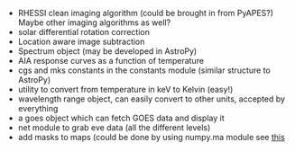 * RHESSI clean imaging algorithm (could be brought in from PyAPES?) Maybe other imaging algorithms as well?
* solar differential rotation correction
* Location aware image subtraction
* Spectrum object (may be developed in AstroPy)
* AIA response curves as a function of temperature
* cgs and mks constants in the constants module (similar structure to AstroPy)
* utility to convert from temperature in keV to Kelvin (easy!)
* wavelength range object, can easily convert to other units, accepted by everything
* a goes object which can fetch GOES data and display it
* net module to grab eve data (all the different levels)
* add masks to maps (could be done by using numpy.ma module see [this](http://docs.scipy.org/doc/numpy/reference/maskedarray.generic.html#rationale)
